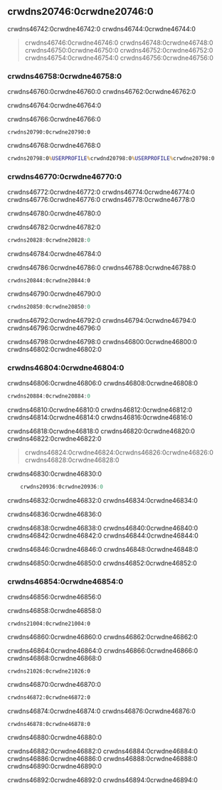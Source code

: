 ## crwdns20746:0crwdne20746:0

crwdns46742:0crwdne46742:0 crwdns46744:0crwdne46744:0

> crwdns46746:0crwdne46746:0 crwdns46748:0crwdne46748:0 crwdns46750:0crwdne46750:0 crwdns46752:0crwdne46752:0 crwdns46754:0crwdne46754:0<!-- ignore --> crwdns46756:0crwdne46756:0

### crwdns46758:0crwdne46758:0

crwdns46760:0crwdne46760:0 crwdns46762:0crwdne46762:0

crwdns46764:0crwdne46764:0

crwdns46766:0crwdne46766:0

```console
crwdns20790:0crwdne20790:0
```

crwdns46768:0crwdne46768:0

```cmd
crwdns20798:0%USERPROFILE%crwdnd20798:0%USERPROFILE%crwdne20798:0
```

### crwdns46770:0crwdne46770:0

crwdns46772:0crwdne46772:0 crwdns46774:0crwdne46774:0 crwdns46776:0crwdne46776:0 crwdns46778:0crwdne46778:0

crwdns46780:0crwdne46780:0

<span class="filename">crwdns46782:0crwdne46782:0</span>

```rust
crwdns20828:0crwdne20828:0
```

<span class="caption">crwdns46784:0crwdne46784:0</span>

crwdns46786:0crwdne46786:0 crwdns46788:0crwdne46788:0

```console
crwdns20844:0crwdne20844:0
```

crwdns46790:0crwdne46790:0

```powershell
crwdns20850:0crwdne20850:0
```

crwdns46792:0crwdne46792:0 crwdns46794:0crwdne46794:0<!-- ignore --> crwdns46796:0crwdne46796:0

crwdns46798:0crwdne46798:0 crwdns46800:0crwdne46800:0 crwdns46802:0crwdne46802:0

### crwdns46804:0crwdne46804:0

crwdns46806:0crwdne46806:0 crwdns46808:0crwdne46808:0

```rust
crwdns20884:0crwdne20884:0
```

crwdns46810:0crwdne46810:0 crwdns46812:0crwdne46812:0 crwdns46814:0crwdne46814:0 crwdns46816:0crwdne46816:0

crwdns46818:0crwdne46818:0 crwdns46820:0crwdne46820:0 crwdns46822:0crwdne46822:0

> crwdns46824:0crwdne46824:0<!-- ignore -->crwdns46826:0crwdne46826:0 crwdns46828:0crwdne46828:0

crwdns46830:0crwdne46830:0

```rust
    crwdns20936:0crwdne20936:0
```

crwdns46832:0crwdne46832:0 crwdns46834:0crwdne46834:0

crwdns46836:0crwdne46836:0

crwdns46838:0crwdne46838:0 crwdns46840:0crwdne46840:0 crwdns46842:0crwdne46842:0 crwdns46844:0crwdne46844:0

crwdns46846:0crwdne46846:0 crwdns46848:0crwdne46848:0

crwdns46850:0crwdne46850:0 crwdns46852:0crwdne46852:0

### crwdns46854:0crwdne46854:0

crwdns46856:0crwdne46856:0

crwdns46858:0crwdne46858:0

```console
crwdns21004:0crwdne21004:0
```

crwdns46860:0crwdne46860:0 crwdns46862:0crwdne46862:0

crwdns46864:0crwdne46864:0 crwdns46866:0crwdne46866:0 crwdns46868:0crwdne46868:0

```console
crwdns21026:0crwdne21026:0
```

crwdns46870:0crwdne46870:0

```cmd
crwdns46872:0crwdne46872:0
```

crwdns46874:0crwdne46874:0 crwdns46876:0crwdne46876:0

```console
crwdns46878:0crwdne46878:0
```

crwdns46880:0crwdne46880:0

crwdns46882:0crwdne46882:0 crwdns46884:0crwdne46884:0 crwdns46886:0crwdne46886:0 crwdns46888:0crwdne46888:0 crwdns46890:0crwdne46890:0

crwdns46892:0crwdne46892:0 crwdns46894:0crwdne46894:0
